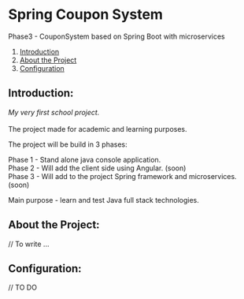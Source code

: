 # Spring Coupon System
Phase3 - CouponSystem based on Spring Boot with microservices


1. [Introduction](#introduction)  
2. [About the Project](#about-the-project)
3. [Configuration](#configuration)



## Introduction:

*My very first school project.* <br /> <br />
The project made for academic and learning purposes. <br />

The project will be build in 3 phases:

Phase 1 - Stand alone java console application. <br />
Phase 2 - Will add the client side using Angular. (soon) <br />
Phase 3 - Will add to the project Spring framework and microservices. (soon) <br />

Main purpose - learn and test Java full stack technologies. 


## About the Project:

// To write  ...



## Configuration:

// TO DO
 
